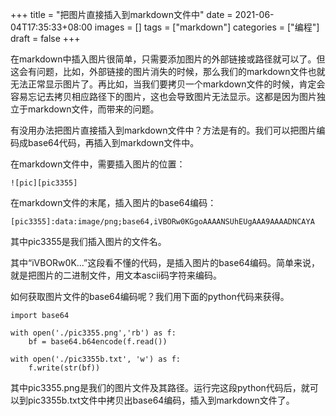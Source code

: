 +++
title = "把图片直接插入到markdown文件中"
date = 2021-06-04T17:35:33+08:00
images = []
tags = ["markdown"]
categories = ["编程"]
draft = false
+++

在markdown中插入图片很简单，只需要添加图片的外部链接或路径就可以了。但这会有问题，比如，外部链接的图片消失的时候，那么我们的markdown文件也就无法正常显示图片了。再比如，当我们要拷贝一个markdown文件的时候，肯定会容易忘记去拷贝相应路径下的图片，这也会导致图片无法显示。这都是因为图片独立于markdown文件，而带来的问题。

有没用办法把图片直接插入到markdown文件中？方法是有的。我们可以把图片编码成base64代码，再插入到markdown文件中。

在markdown文件中，需要插入图片的位置：

```
![pic][pic3355]
```

在markdown文件的末尾，插入图片的base64编码：

```
[pic3355]:data:image/png;base64,iVBORw0KGgoAAAANSUhEUgAAA9AAAADNCAYA
```

其中pic3355是我们插入图片的文件名。

其中“iVBORw0K...”这段看不懂的代码，是插入图片的base64编码。简单来说，就是把图片的二进制文件，用文本ascii码字符来编码。

如何获取图片文件的base64编码呢？我们用下面的python代码来获得。

```
import base64

with open('./pic3355.png','rb') as f:
    bf = base64.b64encode(f.read())

with open('./pic3355b.txt', 'w') as f:
    f.write(str(bf))
```

其中pic3355.png是我们的图片文件及其路径。运行完这段python代码后，就可以到pic3355b.txt文件中拷贝出base64编码，插入到markdown文件了。